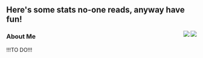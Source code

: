 ## Here's some stats no-one reads, anyway have fun! 
<img align="right" src="https://github-readme-stats.vercel.app/api?username=MichalDakowicz&show_icons=true&theme=transparent"/>
<img align="right" src="https://github-readme-stats.vercel.app/api/top-langs/?username=anuraghazra&layout=compact&theme=transparent"/>

### About Me 
!!!TO DO!!!
